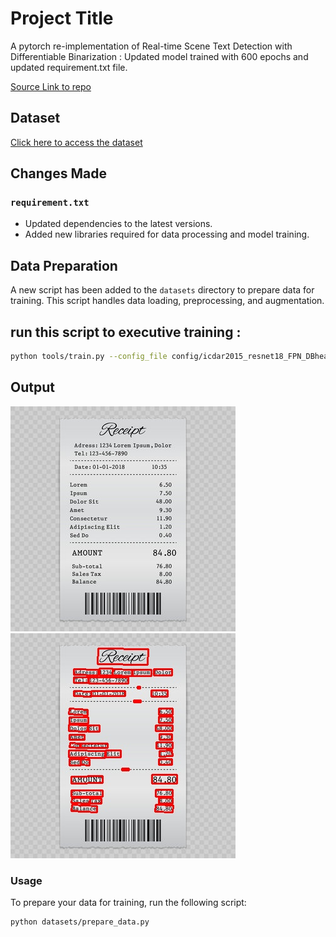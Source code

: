 # Project Title
A pytorch re-implementation of Real-time Scene Text Detection with Differentiable Binarization : Updated model trained with 600 epochs and updated requirement.txt file.


[Source Link to repo](https://github.com/WenmuZhou/DBNet.pytorch)

## Dataset 

[Click here to access the dataset](https://drive.google.com/drive/folders/1b8s2NZ4MEMj7Zig7kcWHy-yoi1gGeaHz?usp=sharing)

## Changes Made

### `requirement.txt`
- Updated dependencies to the latest versions.
- Added new libraries required for data processing and model training.

## Data Preparation

A new script has been added to the `datasets` directory to prepare data for training. This script handles data loading, preprocessing, and augmentation.

## run this script to executive training :
```sh
python tools/train.py --config_file config/icdar2015_resnet18_FPN_DBhead_polyLR.yaml
```



## Output
![Predicted Image](test/input/img_10.jpg)
![Result Image](test/img_10_result.jpg)


### Usage

To prepare your data for training, run the following script:

```sh
python datasets/prepare_data.py
